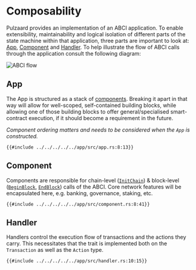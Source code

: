 # Composability

Pulzaard provides an implementation of an ABCI application. To enable
extensibility, maintainability and logical isolation of different parts of the
state machine within that application, three parts are important to look at:
[App](#app), [Component](#component) and [Handler](#handler). To help illustrate
the flow of ABCI calls through the application consult the following diagram:

![ABCI flow](/assets/composability.svg)

## App

The App is structured as a stack of [components](#component). Breaking it apart
in that way will allow for well-scoped, self-contained building blocks, while
allowing one of those building blocks to offer general/specialised
smart-contract execution, if it should become a requirement in the future.

*Component ordering matters and needs to be considered when the `App` is
constructed.*

``` rust, ignore
{{#include ../../../../../app/src/app.rs:8:13}}
```

## Component

Components are responsible for chain-level ([`InitChain`][abci-initchain]) &
block-level ([`BeginBlock`][abci-beginblock], [`EndBlock`][abci-endblock]) calls
of the ABCI. Core network features will be encapsulated here, e.g. banking,
governance, staking, etc.

``` rust, ignore
{{#include ../../../../../app/src/component.rs:8:41}}
```

## Handler

Handlers control the execution flow of transactions and the actions they carry.
This necessitates that the trait is implemented both on the `Transaction` as
well as the `Action` type.

``` rust, ignore
{{#include ../../../../../app/src/handler.rs:10:15}}
```

[abci-initchain]: https://github.com/tendermint/tendermint/blob/main/spec/abci/abci.md#initchain
[abci-beginblock]: https://github.com/tendermint/tendermint/blob/main/spec/abci/abci.md#beginblock
[abci-endblock]: https://github.com/tendermint/tendermint/blob/main/spec/abci/abci.md#beginblock
